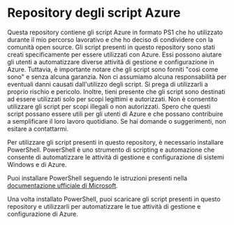 <!DOCTYPE html>
<html>
<body>
	<h1>Repository degli script Azure</h1>
	<p>Questa repository contiene gli script Azure in formato PS1 che ho utilizzato durante il mio percorso lavorativo e che ho deciso di condividere con la comunità open source.
Gli script presenti in questo repository sono stati creati specificamente per essere utilizzati con Azure. Essi possono aiutare gli utenti a automatizzare diverse attività di gestione e configurazione in Azure.
Tuttavia, è importante notare che gli script sono forniti "così come sono" e senza alcuna garanzia. Non ci assumiamo alcuna responsabilità per eventuali danni causati dall'utilizzo degli script. Si prega di utilizzarli a proprio rischio e pericolo.
Inoltre, tieni presente che gli script sono destinati ad essere utilizzati solo per scopi legittimi e autorizzati. Non è consentito utilizzare gli script per scopi illegali o non autorizzati.
Spero che questi script possano essere utili per gli utenti di Azure e che possano contribuire a semplificare il loro lavoro quotidiano. Se hai domande o suggerimenti, non esitare a contattarmi.
</p>
	
  <p>Per utilizzare gli script presenti in questo repository, è necessario installare PowerShell. PowerShell è uno strumento di scripting e automazione che consente di automatizzare le attività di gestione e configurazione di sistemi Windows e di Azure.</p>
	<p>Puoi installare PowerShell seguendo le istruzioni presenti nella <a href="https://docs.microsoft.com/it-it/powershell/scripting/install/installing-powershell-core-on-windows?view=powershell-7.1">documentazione ufficiale di Microsoft</a>.</p>
	<p>Una volta installato PowerShell, puoi scaricare gli script presenti in questo repository e utilizzarli per automatizzare le tue attività di gestione e configurazione di Azure.</p>
</body>
</html>
